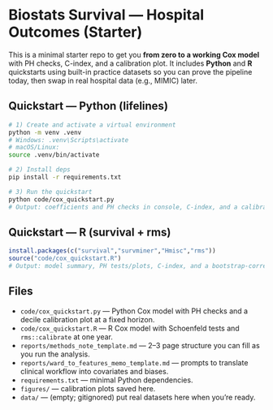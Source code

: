
# Biostats Survival — Hospital Outcomes (Starter)

This is a minimal starter repo to get you **from zero to a working Cox model** with PH checks, C-index, and a calibration plot. It includes **Python** and **R** quickstarts using built-in practice datasets so you can prove the pipeline today, then swap in real hospital data (e.g., MIMIC) later.

## Quickstart — Python (lifelines)
```bash
# 1) Create and activate a virtual environment
python -m venv .venv
# Windows: .venv\Scripts\activate
# macOS/Linux:
source .venv/bin/activate

# 2) Install deps
pip install -r requirements.txt

# 3) Run the quickstart
python code/cox_quickstart.py
# Output: coefficients and PH checks in console, C-index, and a calibration plot at figures/calibration_52w.png
```

## Quickstart — R (survival + rms)
```r
install.packages(c("survival","survminer","Hmisc","rms"))
source("code/cox_quickstart.R")
# Output: model summary, PH tests/plots, C-index, and a bootstrap-corrected calibration curve
```

## Files
- `code/cox_quickstart.py` — Python Cox model with PH checks and a decile calibration plot at a fixed horizon.
- `code/cox_quickstart.R` — R Cox model with Schoenfeld tests and `rms::calibrate` at one year.
- `reports/methods_note_template.md` — 2–3 page structure you can fill as you run the analysis.
- `reports/ward_to_features_memo_template.md` — prompts to translate clinical workflow into covariates and biases.
- `requirements.txt` — minimal Python dependencies.
- `figures/` — calibration plots saved here.
- `data/` — (empty; gitignored) put real datasets here when you’re ready.
